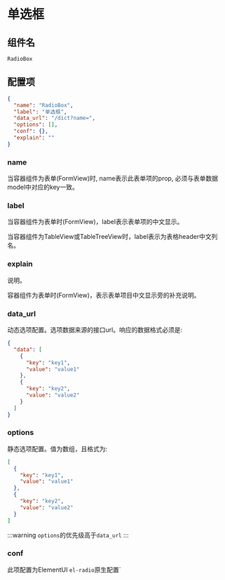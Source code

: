 # 单选框

## 组件名

`RadioBox`

## 配置项

```json
{
  "name": "RadioBox",
  "label": "单选框",
  "data_url": "/dict?name=",
  "options": [],
  "conf": {},
  "explain": ""
}
```

### name

当容器组件为表单(FormView)时, name表示此表单项的prop, 必须与表单数据model中对应的key一致。

### label

当容器组件为表单时(FormView)，label表示表单项的中文显示。

当容器组件为TableView或TableTreeView时，label表示为表格header中文列名。

### explain

说明。

容器组件为表单时(FormView)，表示表单项目中文显示旁的补充说明。

### data_url

动态选项配置。选项数据来源的接口url。响应的数据格式必须是:

```json
{
  "data": [
    {
      "key": "key1",
      "value": "value1"
    },
    {
      "key": "key2",
      "value": "value2"
    }
  ]
}
```

### options

静态选项配置。值为数组，且格式为:

```json
[
  {
    "key": "key1",
    "value": "value1"
  },
  {
    "key": "key2",
    "value": "value2"
  }
]
```

:::warning
`options`的优先级高于`data_url`
:::

### conf

此项配置为ElementUI `el-radio`原生配置`
